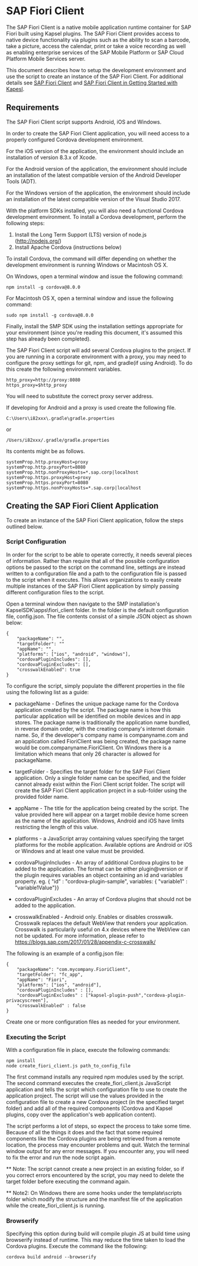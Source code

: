 SAP Fiori Client
================
The SAP Fiori Client is a native mobile application runtime container for SAP Fiori built using Kapsel plugins. The SAP Fiori Client provides access to native device functionality via plugins such as the ability to scan a barcode, take a picture, access the calendar, print or take a voice recording as well as enabling enterprise services of the SAP Mobile Platform or SAP Cloud Platform Mobile Services server. 

This document describes how to setup the development environment and use the script to create an instance of the SAP Fiori Client. For additional details see [SAP Fiori Client](https://help.sap.com/viewer/p/SAP_FIORI_CLIENT) and [SAP Fiori Client in Getting Started with Kapesl](https://blogs.sap.com/2016/11/10/sap-fiori-client-sp13/).


Requirements
------------
The SAP Fiori Client script supports Android, iOS and Windows.

In order to create the SAP Fiori Client application, you will need access to a properly configured Cordova development environment.

For the iOS version of the application, the environment should include an installation of version 8.3.x of Xcode.

For the Android version of the application, the environment should include an installation of the latest compatible version of the Android Developer Tools (ADT).

For the Windows version of the application, the environment should include an installation of the latest compatible version of the Visual Studio 2017.

With the platform SDKs installed, you will also need a functional Cordova development environment. To install a Cordova development, perform the following steps:

1.  Install the Long Term Support (LTS) version of node.js (http://nodejs.org/)
2.  Install Apache Cordova (instructions below)

To install Cordova, the command will differ depending on whether the development environment is running Windows or Macintosh OS X. 

On Windows, open a terminal window and issue the following command:

    npm install -g cordova@8.0.0

For Macintosh OS X, open a terminal window and issue the following command:

    sudo npm install -g cordova@8.0.0

Finally, install the SMP SDK using the installation settings appropriate for your environment (since you're reading this document, it's assumed this step has already been completed).

The SAP Fiori Client script will add several Cordova plugins to the project. If you are running in a corporate environment with a proxy, you may need to configure the proxy settings for git, npm, and gradle(if using Android). To do this create the following environment variables.

    http_proxy=http://proxy:8080
    https_proxy=$http_proxy

You will need to substitute the correct proxy server address.

If developing for Android and a proxy is used create the following file. 

    C:\Users\i82xxx\.gradle\gradle.properties
 or
 
    /Users/i82xxx/.gradle/gradle.properties

Its contents might be as follows. 

    systemProp.http.proxyHost=proxy
    systemProp.http.proxyPort=8080
    systemProp.http.nonProxyHosts=*.sap.corp|localhost
    systemProp.https.proxyHost=proxy
    systemProp.https.proxyPort=8080
    systemProp.https.nonProxyHosts=*.sap.corp|localhost

Creating the SAP Fiori Client Application
-----------------------------------------
To create an instance of the SAP Fiori Client application, follow the steps outlined below.

### Script Configuration
In order for the script to be able to operate correctly, it needs several pieces of information. Rather than require that all of the possible configuration options be passed to the script on the command line, settings are instead written to a configuration file and a path to the configuration file is passed to the script when it executes. This allows organizations to easily create multiple instances of the SAP Fiori Client application by simply passing different configuration files to the script.   

Open a terminal window then navigate to the SMP installation's KapselSDK\apps\fiori_client folder. In the folder is the default configuration file, config.json. The file contents consist of a simple JSON object as shown below:

    {
        "packageName": "",
        "targetFolder": ""
        "appName": "",
        "platforms": ["ios", "android", "windows"],
        "cordovaPluginIncludes": [],
        "cordovaPluginExcludes": [],
        "crosswalkEnabled": true
    }

To configure the script, simply populate the different properties in the file using the following list as a guide:

+ packageName - Defines the unique package name for the Cordova application created by the script. The package name is how this particular application will be identified on mobile devices and in app stores. The package name is traditionally the application name bundled, in reverse domain order, with the creating company's internet domain name. So, if the developer's company name is companyname.com and an application called FioriClient was being created, the package name would be com.companyname.FioriClient. On Windows there is a limitation which means that only 26 character is allowed for packageName.

+ targetFolder - Specifies the target folder for the SAP Fiori Client application. Only a single folder name can be specified, and the folder cannot already exist within the Fiori Client script folder. The script will create the SAP Fiori Client application project in a sub-folder using the provided folder name.

+ appName - The title for the application being created by the script. The value provided here will appear on a target mobile device home screen as the name of the application. Windows, Android and iOS have limits restricting the length of this value.

+ platforms - a JavaScript array containing values specifying the target platforms for the mobile application. Available options are Android or iOS or Windows and at least one value must be provided.

+ cordovaPluginIncludes - An array of additional Cordova plugins to be added to the application.  The format can be either plugin@version or if the plugin requires variables an object  containing an id and variables property. eg. { "id" : "cordova-plugin-sample", variables: { "variable1" : "variable1Value"}}

+ cordovaPluginExcludes - An array of Cordova plugins that should not be added to the application.

+ crosswalkEnabled - Android only.  Enables or disables crosswalk. Crosswalk replaces the default WebView that renders your application. Crosswalk is particularily useful on 4.x devices where the WebView can not be updated.  For more information, please refer to https://blogs.sap.com/2017/01/28/appendix-c-crosswalk/

The following is an example of a config.json file:

    {
        "packageName": "com.mycompany.FioriClient",
        "targetFolder": "fc_app",
        "appName": "Fiori",
        "platforms": ["ios", "android"],
        "cordovaPluginIncludes" : [],
        "cordovaPluginExcludes" : ["kapsel-plugin-push","cordova-plugin-privacyscreen"],
        "crosswalkEnabled" : false
    }

Create one or more configuration files as needed for your environment.

### Executing the Script
With a configuration file in place, execute the following commands:

    npm install
    node create_fiori_client.js path_to_config_file

The first command installs any required npm modules used by the script. The second command executes the create_fiori_client.js JavaScript application and tells the script which configuration file to use to create the application project. The script will use the values provided in the configuration file to create a new Cordova project (in the specified target folder) and add all of the required components (Cordova and Kapsel plugins, copy over the application's web application content).

The script performs a lot of steps, so expect the process to take some time. Because of all the things it does and the fact that some required components like the Cordova plugins are being retrieved from a remote location, the process may encounter problems and quit. Watch the terminal window output for any error messages. If you encounter any, you will need to fix the error and run the node script again.

** Note: The script cannot create a new project in an existing folder, so if you correct errors encountered by the script, you may need to delete the target folder before executing the command again.  

** Note2: On Windows there are some hooks under the template\scripts folder which modify the structure and the manifest file of the application while the create_fiori_client.js is running.

### Browserify
Specifying this option during build will compile plugin JS at build time using browserify instead of runtime.  This may reduce the time taken to load the Cordova plugins.  Execute the command like the following:

    cordova build android --browserify
